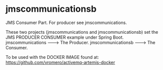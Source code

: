 # jmscommunicationsb
JMS Consumer Part. For producer see jmscommunications.

These two projects (jmscommunications and jmscommunicationsb) set the JMS PRODUCER CONSUMER example under Spring Boot.
jmscommunications ---> The Producer.
jmscommunicationsb ---> The Consumer.

To be used with the DOCKER IMAGE found at: https://github.com/vromero/activemq-artemis-docker